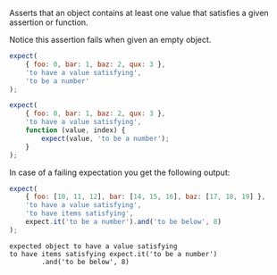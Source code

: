 Asserts that an object contains at least one value that satisfies a given
assertion or function.

Notice this assertion fails when given an empty object.

```javascript
expect(
    { foo: 0, bar: 1, baz: 2, qux: 3 },
    'to have a value satisfying',
    'to be a number'
);

expect(
    { foo: 0, bar: 1, baz: 2, qux: 3 },
    'to have a value satisfying',
    function (value, index) {
        expect(value, 'to be a number');
    }
);
```

In case of a failing expectation you get the following output:

```javascript
expect(
    { foo: [10, 11, 12], bar: [14, 15, 16], baz: [17, 18, 19] },
    'to have a value satisfying',
    'to have items satisfying',
    expect.it('to be a number').and('to be below', 8)
);
```

```output
expected object to have a value satisfying
to have items satisfying expect.it('to be a number')
        .and('to be below', 8)
```
